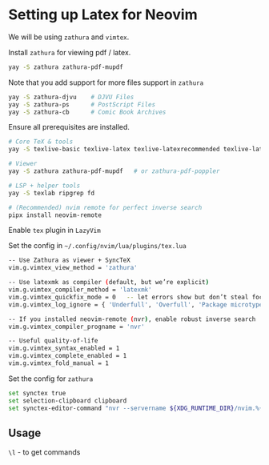# Setting up Latex for Neovim

We will be using `zathura` and `vimtex`.

Install `zathura` for viewing pdf / latex.
```bash
yay -S zathura zathura-pdf-mupdf
```

Note that you add support for more files support in `zathura`
```bash
yay -S zathura-djvu    # DJVU Files
yay -S zathura-ps      # PostScript Files
yay -S zathura-cb      # Comic Book Archives
```


Ensure all prerequisites are installed.
```bash
# Core TeX & tools
yay -S texlive-basic texlive-latex texlive-latexrecommended texlive-latexextra texlive-bin texlive-binextra perl biber

# Viewer
yay -S zathura zathura-pdf-mupdf   # or zathura-pdf-poppler

# LSP + helper tools
yay -S texlab ripgrep fd

# (Recommended) nvim remote for perfect inverse search
pipx install neovim-remote   
```

Enable `tex` plugin in `LazyVim`

Set the config in `~/.config/nvim/lua/plugins/tex.lua`
```bash
-- Use Zathura as viewer + SyncTeX
vim.g.vimtex_view_method = 'zathura'

-- Use latexmk as compiler (default, but we’re explicit)
vim.g.vimtex_compiler_method = 'latexmk'
vim.g.vimtex_quickfix_mode = 0   -- let errors show but don’t steal focus
vim.g.vimtex_log_ignore = { 'Underfull', 'Overfull', 'Package microtype', 'Font shape' }

-- If you installed neovim-remote (nvr), enable robust inverse search
vim.g.vimtex_compiler_progname = 'nvr'

-- Useful quality-of-life
vim.g.vimtex_syntax_enabled = 1
vim.g.vimtex_complete_enabled = 1
vim.g.vimtex_fold_manual = 1
```

Set the config for `zathura`
```bash
set synctex true
set selection-clipboard clipboard
set synctex-editor-command "nvr --servername ${XDG_RUNTIME_DIR}/nvim.%{pid}.0 --remote-silent +%{line} %{input}"
```

## Usage
`\l` - to get commands
